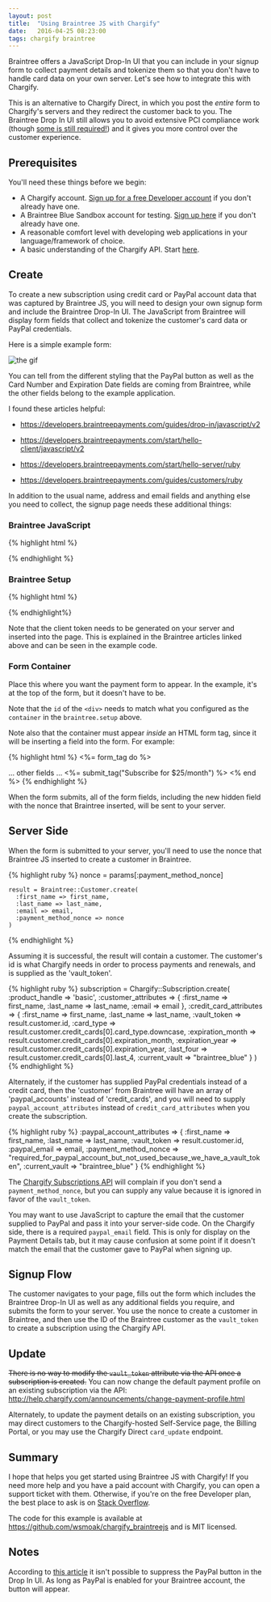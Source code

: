 ```yaml
---
layout: post
title:  "Using Braintree JS with Chargify"
date:   2016-04-25 08:23:00
tags: chargify braintree
---
```


Braintree offers a JavaScript Drop-In UI that you can include in your signup form to collect payment details and tokenize them so that you don't have to handle card data on your own server.  Let's see how to integrate this with Chargify.

This is an alternative to Chargify Direct, in which you post the _entire_ form to Chargify's servers and they redirect the customer back to you. The Braintree Drop In UI still allows you to avoid extensive PCI compliance work (though [some is still required!][braintree-pci]) and it gives you more control over the customer experience.

## Prerequisites

You'll need these things before we begin:

* A Chargify account.  [Sign up for a free Developer account][chargify-signup] if you don't already have one.
* A Braintree Blue Sandbox account for testing.  [Sign up here][braintree-signup] if you don't already have one.
* A reasonable comfort level with developing web applications in your language/framework of choice.
* A basic understanding of the Chargify API. Start [here][api-intro].

## Create

To create a new subscription using credit card or PayPal account data that was captured by Braintree JS, you will need to design your own signup form and include the Braintree Drop-In UI.  The JavaScript from Braintree will display form fields that collect and tokenize the customer's card data or PayPal credentials.

Here is a simple example form:

![the gif](/images/2016/04/chargify-braintreejs-form.png)

You can tell from the different styling that the PayPal button as well as the Card Number and Expiration Date fields are coming from Braintree, while the other fields belong to the example application.

I found these articles helpful:

* <https://developers.braintreepayments.com/guides/drop-in/javascript/v2>

* <https://developers.braintreepayments.com/start/hello-client/javascript/v2>

* <https://developers.braintreepayments.com/start/hello-server/ruby>

* <https://developers.braintreepayments.com/guides/customers/ruby>

In addition to the usual name, address and email fields and anything else you need to collect, the signup page needs these additional things:

### Braintree JavaScript

{% highlight html %}
  <script src="https://js.braintreegateway.com/js/braintree-2.23.0.min.js"></script>
{% endhighlight %}

### Braintree Setup

{% highlight html %}
  <script type="text/javascript">
    braintree.setup(
      "<%= @token %>",
      "dropin", {
        container: "payment-form"
      });
  </script>
{% endhighlight%}

Note that the client token needs to be generated on your server and inserted into the page.  This is explained in the Braintree articles linked above and can be seen in the example code.

### Form Container

Place this where you want the payment form to appear.  In the example, it's at the top of the form, but it doesn't have to be.

Note that the `id` of the `<div>` needs to match what you configured as the `container` in the `braintree.setup` above.

Note also that the container must appear _inside_ an HTML form tag, since it will be inserting a field into the form.  For example:

{% highlight html %}
<%= form_tag do %>
  <div id="payment-form"></div>
  ... other fields ...
  <%= submit_tag("Subscribe for $25/month") %>
<% end %>
{% endhighlight %}

When the form submits, all of the form fields, including the new hidden field with the nonce that Braintree inserted, will be sent to your server.

## Server Side

When the form is submitted to your server, you'll need to use the nonce that Braintree JS inserted to create a customer in Braintree.

{% highlight ruby %}
    nonce = params[:payment_method_nonce]

    result = Braintree::Customer.create(
      :first_name => first_name,
      :last_name => last_name,
      :email => email,
      :payment_method_nonce => nonce
    )
{% endhighlight %}

Assuming it is successful, the result will contain a customer. The customer's id is what Chargify needs in order to process payments and renewals, and is supplied as the 'vault_token'.

{% highlight ruby %}
      subscription = Chargify::Subscription.create(
        :product_handle => 'basic',
        :customer_attributes => {
          :first_name => first_name,
          :last_name => last_name,
          :email => email
        },
        :credit_card_attributes => {
          :first_name => first_name,
          :last_name => last_name,
          :vault_token => result.customer.id,
          :card_type => result.customer.credit_cards[0].card_type.downcase,
          :expiration_month => result.customer.credit_cards[0].expiration_month,
          :expiration_year => result.customer.credit_cards[0].expiration_year,
          :last_four => result.customer.credit_cards[0].last_4,
          :current_vault => "braintree_blue"
        }
      )
{% endhighlight %}

Alternately, if the customer has supplied PayPal credentials instead of a credit card, then the 'customer' from Braintree will have an array of 'paypal_accounts' instead of 'credit_cards', and you will need to supply `paypal_account_attributes` instead of `credit_card_attributes` when you create the subscription.

{% highlight ruby %}
        :paypal_account_attributes => {
          :first_name => first_name,
          :last_name => last_name,
          :vault_token => result.customer.id,
          :paypal_email => email,
          :payment_method_nonce => "required_for_paypal_account_but_not_used_because_we_have_a_vault_token",
          :current_vault => "braintree_blue"
        }
{% endhighlight %}

The [Chargify Subscriptions API][v1-subscriptions] will complain if you don't send a `payment_method_nonce`, but you can supply any value because it is ignored in favor of the `vault_token`.

You may want to use JavaScript to capture the email that the customer supplied to PayPal and pass it into your server-side code.  On the Chargify side, there is a required `paypal_email` field.  This is only for display on the Payment Details tab, but it may cause confusion at some point if it doesn't match the email that the customer gave to PayPal when signing up.

## Signup Flow

The customer navigates to your page, fills out the form which includes the Braintree Drop-In UI as well as any additional fields you require, and submits the form to your server.  You use the nonce to create a customer in Braintree, and then use the ID of the Braintree customer as the `vault_token` to create a subscription using the Chargify API.

## Update

<s>There is no way to modify the `vault_token` attribute via the API once a subscription is created.</s> You can now change the default payment profile on an existing subscription via the API: <http://help.chargify.com/announcements/change-payment-profile.html>

Alternately, to update the payment details on an existing subscription, you may direct customers to the Chargify-hosted Self-Service page, the Billing Portal, or you may use the Chargify Direct `card_update` endpoint.

## Summary

I hope that helps you get started using Braintree JS with Chargify!  If you need more help and you have a paid account with Chargify, you can open a support ticket with them.  Otherwise, if you're on the free Developer plan, the best place to ask is on [Stack Overflow][so].

The code for this example is available at <https://github.com/wsmoak/chargify_braintreejs> and is MIT licensed.

## Notes

According to [this article][suppress] it isn't possible to suppress the PayPal button in the Drop In UI.  As long as PayPal is enabled for your Braintree account, the button will appear.

[chargify-signup]: https://app.chargify.com/signup/developer3
[braintree-signup]: https://www.braintreepayments.com/get-started
[so]: http://stackoverflow.com/questions/tagged/chargify
[api-intro]: https://docs.chargify.com/api-introduction
[suppress]: http://stackoverflow.com/questions/26967128/hiding-paypal-button-from-braintrees-dropin-ui
[braintree-pci]: https://articles.braintreepayments.com/reference/security/pci-compliance
[v1-subscriptions]: https://docs.chargify.com/api-subscriptions
